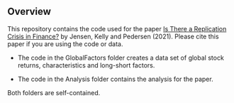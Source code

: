 ## Overview
This repository contains the code used for the paper [Is There a Replication Crisis in Finance?](https://papers.ssrn.com/sol3/papers.cfm?abstract_id=3774514) by Jensen, Kelly and Pedersen (2021). Please cite this paper if you are using the code or data.

- The code in the GlobalFactors folder creates a data set of global stock returns, characteristics and long-short factors. 

- The code in the Analysis folder contains the analysis for the paper. 

Both folders are self-contained.

